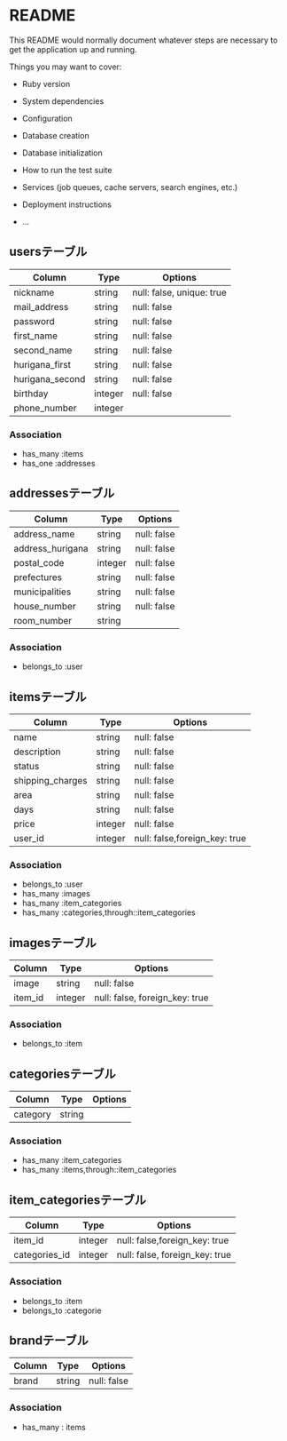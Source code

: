 # README

This README would normally document whatever steps are necessary to get the
application up and running.

Things you may want to cover:

* Ruby version

* System dependencies

* Configuration

* Database creation

* Database initialization

* How to run the test suite

* Services (job queues, cache servers, search engines, etc.)

* Deployment instructions

* ...

## usersテーブル
|Column|Type|Options|
|------|----|-------|
|nickname|string|null: false, unique: true|
|mail_address|string|null: false|
|password|string|null: false|
|first_name|string|null: false|
|second_name|string|null: false|
|hurigana_first|string|null: false|
|hurigana_second|string|null: false|
|birthday|integer|null: false|
|phone_number|integer||

### Association
- has_many :items
- has_one :addresses


## addressesテーブル
|Column|Type|Options|
|------|----|-------|
|address_name|string|null: false|
|address_hurigana|string|null: false|
|postal_code|integer|null: false|
|prefectures|string|null: false|
|municipalities|string|null: false|
|house_number|string|null: false|
|room_number|string||

### Association
- belongs_to :user



## itemsテーブル
|Column|Type|Options|
|------|----|-------|
|name|string|null: false|
|description|string|null: false|
|status|string|null: false|
|shipping_charges|string|null: false|
|area|string|null: false|
|days|string|null: false|
|price|integer|null: false|
|user_id|integer|null: false,foreign_key: true|

### Association
- belongs_to :user
- has_many :images
- has_many :item_categories
- has_many :categories,through::item_categories



## imagesテーブル
|Column|Type|Options|
|------|----|-------|
|image|string|null: false|
|item_id|integer|null: false, foreign_key: true|

### Association
- belongs_to :item



## categoriesテーブル
|Column|Type|Options|
|------|----|-------|
|category|string||


### Association
- has_many :item_categories
- has_many :items,through::item_categories




## item_categoriesテーブル
|Column|Type|Options|
|------|----|-------|
|item_id|integer|null: false,foreign_key: true|
|categories_id|integer|null: false, foreign_key: true|

### Association
- belongs_to :item
- belongs_to :categorie



## brandテーブル
|Column|Type|Options|
|------|----|-------|
|brand|string|null: false|

### Association
- has_many : items
